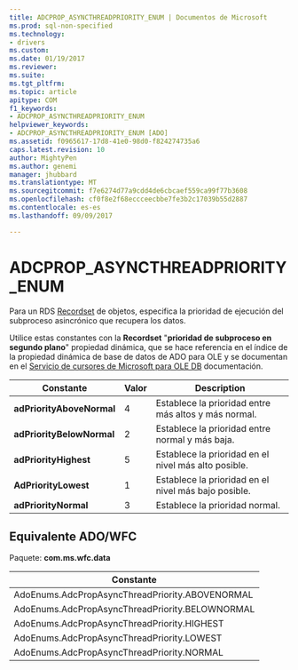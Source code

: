 ```yaml
---
title: ADCPROP_ASYNCTHREADPRIORITY_ENUM | Documentos de Microsoft
ms.prod: sql-non-specified
ms.technology:
- drivers
ms.custom: 
ms.date: 01/19/2017
ms.reviewer: 
ms.suite: 
ms.tgt_pltfrm: 
ms.topic: article
apitype: COM
f1_keywords:
- ADCPROP_ASYNCTHREADPRIORITY_ENUM
helpviewer_keywords:
- ADCPROP_ASYNCTHREADPRIORITY_ENUM [ADO]
ms.assetid: f0965617-17d8-41e0-98d0-f824274735a6
caps.latest.revision: 10
author: MightyPen
ms.author: genemi
manager: jhubbard
ms.translationtype: MT
ms.sourcegitcommit: f7e6274d77a9cdd4de6cbcaef559ca99f77b3608
ms.openlocfilehash: cf0f8e2f68eccceecbbe7fe3b2c17039b55d2887
ms.contentlocale: es-es
ms.lasthandoff: 09/09/2017

---
```

# <a name="adcpropasyncthreadpriorityenum"></a>ADCPROP_ASYNCTHREADPRIORITY_ENUM
Para un RDS [Recordset](../../../ado/reference/ado-api/recordset-object-ado.md) de objetos, especifica la prioridad de ejecución del subproceso asincrónico que recupera los datos.  
  
 Utilice estas constantes con la **Recordset** "**prioridad de subproceso en segundo plano**" propiedad dinámica, que se hace referencia en el índice de la propiedad dinámica de base de datos de ADO para OLE y se documentan en el [ Servicio de cursores de Microsoft para OLE DB](../../../ado/guide/appendixes/microsoft-cursor-service-for-ole-db-ado-service-component.md) documentación.  
  
|Constante|Valor|Description|  
|--------------|-----------|-----------------|  
|**adPriorityAboveNormal**|4|Establece la prioridad entre más altos y más normal.|  
|**adPriorityBelowNormal**|2|Establece la prioridad entre normal y más baja.|  
|**adPriorityHighest**|5|Establece la prioridad en el nivel más alto posible.|  
|**AdPriorityLowest**|1|Establece la prioridad en el nivel más bajo posible.|  
|**adPriorityNormal**|3|Establece la prioridad normal.|  
  
## <a name="adowfc-equivalent"></a>Equivalente ADO/WFC  
 Paquete: **com.ms.wfc.data**  
  
|Constante|  
|--------------|  
|AdoEnums.AdcPropAsyncThreadPriority.ABOVENORMAL|  
|AdoEnums.AdcPropAsyncThreadPriority.BELOWNORMAL|  
|AdoEnums.AdcPropAsyncThreadPriority.HIGHEST|  
|AdoEnums.AdcPropAsyncThreadPriority.LOWEST|  
|AdoEnums.AdcPropAsyncThreadPriority.NORMAL|
